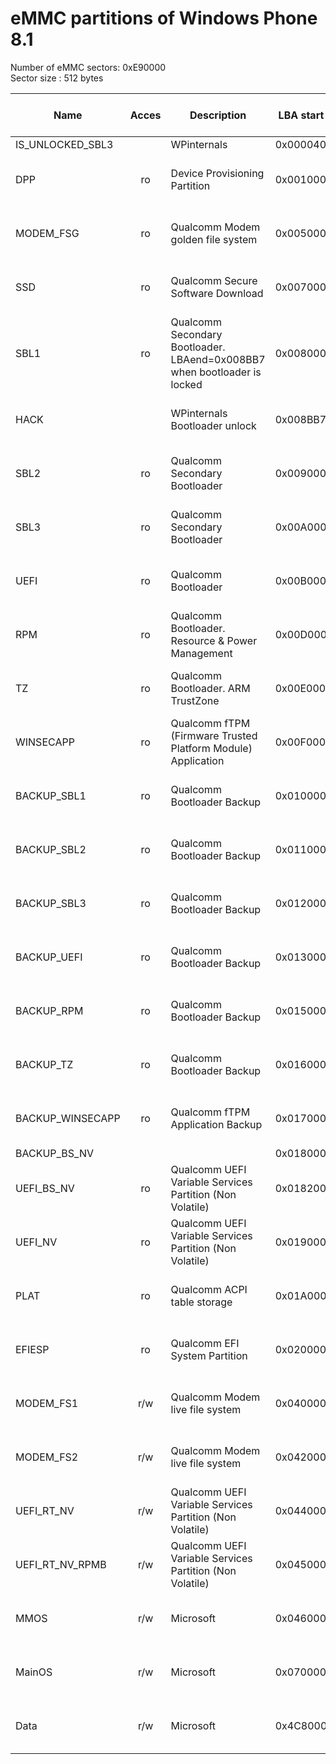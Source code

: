 # eMMC partitions of Windows Phone 8.1

Number of eMMC sectors: 0xE90000  
Sector size : 512 bytes

| Name            | Acces | Description | LBA start | LBA end | Size (bytes) | File system | Present in .ffu file | GUID | Attribute flags |
|-----------------|:-----:|-------------|-----------|---------|--------------|-------------|:--------------------:|------|-----------------|
|IS_UNLOCKED_SBL3 | | WPinternals | 0x000040 | 0x000040 | 0x0000000200 | | :white_large_square: | | |
|DPP              | ro | Device Provisioning Partition | 0x001000 | 0x004FFF | 0x0000800000 | FAT | :white_large_square: | EBD0A0A2-B9E5-4433-87C0-68B6B72699C7 | 0x8000000000000000 |
|MODEM_FSG        | ro | Qualcomm Modem golden file system | 0x005000 | 0x0067FF | 0x0000300000 | | :white_large_square: | 638FF8E2-22C9-E33B-8F5D-0E81686A68CB | 0x8000000000000000 |
|SSD              | ro | Qualcomm Secure Software Download | 0x007000 | 0x00701F | 0x0000004000 | | :white_large_square: | 2C86E742-745E-4FDD-BFD8-B6A7AC638772 | 0x8000000000000000 |
|SBL1             | ro | Qualcomm Secondary Bootloader. LBAend=0x008BB7 when bootloader is locked | 0x008000 | 0x008BB6 | 0x0000176E00 | | :white_check_mark: | DEA0BA2C-CBDD-4805-B4F9-F428251C3E98 | 0x8000000000000000 |
|HACK             | | WPinternals Bootloader unlock | 0x008BB7 | 0x008BB7 | 0x0000000200 | | :white_large_square: | 8C6B52AD-8A9E-4398-AD09-AE916E53AE2D | 0x8000000000000000 |
|SBL2             | ro | Qualcomm Secondary Bootloader | 0x009000 | 0x009BB7 | 0x0000177000 | | :white_check_mark: | 74747474-7474-7474-7474-747474747474 | 0x8000000000000000 |
|SBL3             | ro | Qualcomm Secondary Bootloader | 0x00A000 | 0x00AFFF | 0x0000200000 | | :white_check_mark: | 05E044DF-92F1-4325-B69E-374A82E97D6E | 0x8000000000000000 |
|UEFI             | ro | Qualcomm Bootloader | 0x00B000 | 0x00C387 | 0x0000271000 | | :white_check_mark: | 400FFDCD-22E0-47E7-9A23-F16ED9382388 | 0x8000000000000000 |
|RPM              | ro | Qualcomm Bootloader. Resource & Power Management | 0x00D000 | 0x00D3E7 | 0x000007d000 | | :white_check_mark: | 098DF793-D712-413D-9D4E-89D711772228 | 0x8000000000000000 |
|TZ               | ro | Qualcomm Bootloader. ARM TrustZone | 0x00E000 | 0x00E3E7 | 0x000007d000 | | :white_check_mark: | A053AA7F-40B8-4B1C-BA08-2F68AC71A4F4 | 0x8000000000000000 |
|WINSECAPP        | ro | Qualcomm fTPM (Firmware Trusted Platform Module) Application | 0x00F000 | 0x00F3FF | 0x0000080000 | | :white_check_mark: | 69B4201F-A5AD-45EB-9F49-45B38CCDAEF5 | 0x8000000000000000 |
|BACKUP_SBL1      | ro | Qualcomm Bootloader Backup | 0x010000 | 0x010BB7 | 0x0000177000 | | :white_large_square: | A3381699-350C-465E-BD5D-FA3AB901A39A | 0x8000000000000000 |
|BACKUP_SBL2      | ro | Qualcomm Bootloader Backup | 0x011000 | 0x011BB7 | 0x0000177000 | | :white_large_square: | A3381699-350C-465E-BD5D-FA3AB901A39A | 0x8000000000000000 |
|BACKUP_SBL3      | ro | Qualcomm Bootloader Backup | 0x012000 | 0x012FFF | 0x0000200000 | | :white_large_square: | A3381699-350C-465E-BD5D-FA3AB901A39A | 0x8000000000000000 |
|BACKUP_UEFI      | ro | Qualcomm Bootloader Backup | 0x013000 | 0x014387 | 0x0000271000 | | :white_large_square: | A3381699-350C-465E-BD5D-FA3AB901A39A | 0x8000000000000000 |
|BACKUP_RPM       | ro | Qualcomm Bootloader Backup | 0x015000 | 0x0153E7 | 0x000007d000 | | :white_large_square: | A3381699-350C-465E-BD5D-FA3AB901A39A | 0x8000000000000000 |
|BACKUP_TZ        | ro | Qualcomm Bootloader Backup | 0x016000 | 0x0163E7 | 0x000007d000 | | :white_large_square: | A3381699-350C-465E-BD5D-FA3AB901A39A | 0x8000000000000000 |
|BACKUP_WINSECAPP | ro | Qualcomm fTPM Application Backup | 0x017000 | 0x0173FF | 0x0000080000 | | :white_large_square: | A3381699-350C-465E-BD5D-FA3AB901A39A | 0x8000000000000000 |
|BACKUP_BS_NV     | | | 0x018000 | 0x0181FF | 0x0000040000 | | :white_large_square: |
|UEFI_BS_NV       | ro | Qualcomm UEFI Variable Services Partition (Non Volatile) | 0x018200 | 0x0183FF | 0x0000040000 | | :white_large_square: | F0B4F48B-AEBA-4ECF-9142-5DC30CDC3E77 | 0x8000000000000000 |
|UEFI_NV          | ro | Qualcomm UEFI Variable Services Partition (Non Volatile) | 0x019000 | 0x0191FF | 0x0000040000 | | :white_large_square: | 74DA3EE7-D422-487C-A573-CE03C261362F | 0x8000000000000000 |
|PLAT             | ro | Qualcomm ACPI table storage | 0x01A000 | 0x01DFFF | 0x0000800000 | | :white_check_mark: | 543C031A-4CB6-4897-BFFE-4B485768A8AD | 0x8000000000000000 |
|EFIESP           | ro | Qualcomm EFI System Partition | 0x020000 | 0x03FFFF | 0x0004000000 | FAT | :white_check_mark: | EBD0A0A2-B9E5-4433-87C0-68B6B72699C7 | 0x8000000000000000 |
|MODEM_FS1        | r/w | Qualcomm Modem live file system | 0x040000 | 0x0417FF | 0x0000300000 | | :white_large_square: | EBBEADAF-22C9-E33B-8F5D-0E81686A68CB | 0x8000000000000000 |
|MODEM_FS2        | r/w | Qualcomm Modem live file system | 0x042000 | 0x0437FF | 0x0000300000 | | :white_large_square: | 0A288B1F-22C9-E33B-8F5D-0E81686A68CB | 0x8000000000000000 |
|UEFI_RT_NV       | r/w | Qualcomm UEFI Variable Services Partition (Non Volatile) | 0x044000 | 0x0441FF | 0x000004000 | | :white_large_square: | 6BB94537-7D1C-44D0-9DFE-6D77C011DBFC | 0x8000000000000000 |
|UEFI_RT_NV_RPMB  | r/w | Qualcomm UEFI Variable Services Partition (Non Volatile) | 0x045000 | 0x0450FF | 0x0000020000 | | :white_large_square: | E35F99CF-0025-4252-A608-CAAA1289CAF4 | 0x8000000000000000 |
|MMOS             | r/w | Microsoft | 0x046000 | 0x06DF5F | 0x0004FEC000 | FAT | :white_check_mark: | EBD0A0A2-B9E5-4433-87C0-68B6B72699C7 | 0x8000000000000000 |
|MainOS           | r/w | Microsoft | 0x070000 | 0x4C7EFF | 0x008AFE0000 | NTFS | :white_check_mark: | EBD0A0A2-B9E5-4433-87C0-68B6B72699C7 | 0x0000000000000000 |
|Data             | r/w | Microsoft | 0x4C8000 | 0xE8FFDE | 0x0138FFBE00 | NTFS | :white_check_mark: | EBD0A0A2-B9E5-4433-87C0-68B6B72699C7 | 0x0000000000000000 |



